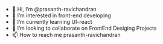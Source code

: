 - 👋 Hi, I’m @prasanth-ravichandran
- 👀 I’m interested in front-end developing
- 🌱 I’m currently learning UI-react
- 💞️ I’m looking to collaborate on FrontEnd Desiging Projects
- 📫 How to reach me prasanth-ravichandran

<!---
prasanth-ravichandran/prasanth-ravichandran is a ✨ special ✨ repository because its `README.md` (this file) appears on your GitHub profile.
You can click the Preview link to take a look at your changes.
--->
